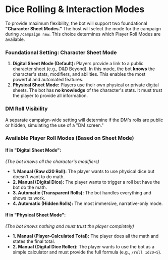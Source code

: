 # Dice Rolling & Interaction Modes

To provide maximum flexibility, the bot will support two foundational **"Character Sheet Modes."** The host will select the mode for the campaign during `/campaign new`. This choice determines which Player Roll Modes are available.

### Foundational Setting: Character Sheet Mode

1.  **Digital Sheet Mode (Default):** Players provide a link to a public character sheet (e.g., D\&D Beyond). In this mode, the bot **knows** the character's stats, modifiers, and abilities. This enables the most powerful and automated features.
2.  **Physical Sheet Mode:** Players use their own physical or private digital sheets. The bot has **no knowledge** of the character's stats. It must trust the player to provide all information.

### DM Roll Visibility

A separate campaign-wide setting will determine if the DM's rolls are public or hidden, simulating the use of a "DM screen."

### Available Player Roll Modes (Based on Sheet Mode)

#### If in "Digital Sheet Mode":

*(The bot knows all the character's modifiers)*

  * **1. Manual (Raw d20 Roll):** The player wants to use physical dice but doesn't want to do math.
  * **2. Manual (Digital Dice):** The player wants to trigger a roll but have the bot do the math.
  * **3. Automatic (Transparent Rolls):** The bot handles everything and shows its work.
  * **4. Automatic (Hidden Rolls):** The most immersive, narrative-only mode.

#### If in "Physical Sheet Mode":

*(The bot knows nothing and must trust the player completely)*

  * **1. Manual (Player-Calculated Total):** The player does all the math and states the final total.
  * **2. Manual (Digital Dice Roller):** The player wants to use the bot as a simple calculator and must provide the full formula (e.g., `/roll 1d20+5`).
